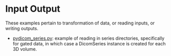 # Input Output

These examples pertain to transformation of data, or reading inputs, or writing outputs.

 - [pydicom_series.py](pydicom_series.py): example of reading in series directories, specifically for gated data, in which case a DicomSeries instance is created for each 3D volume.

